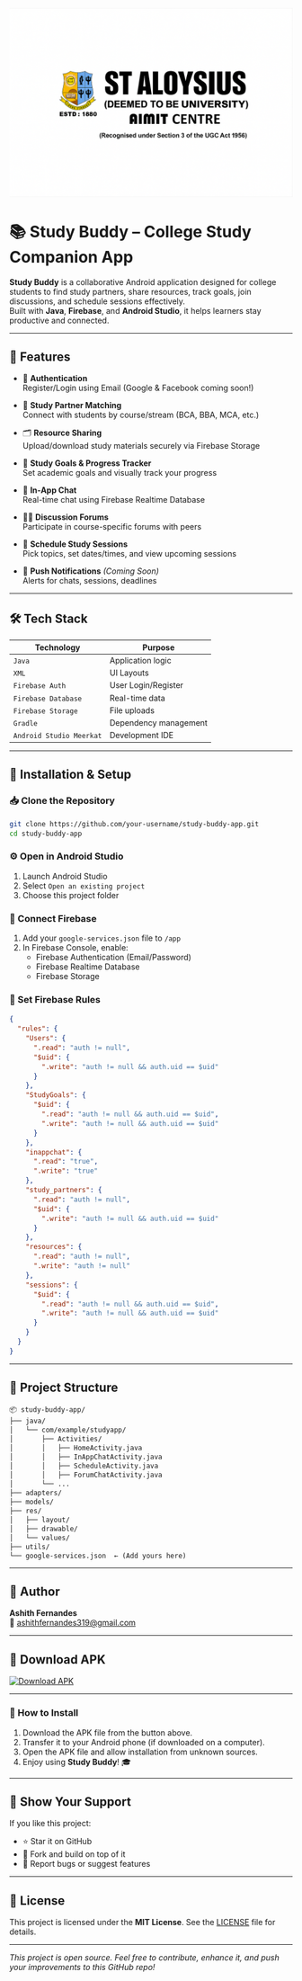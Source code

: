 <p align="center">
  <img src="https://raw.githubusercontent.com/spideyashith/Nodecomplete-recordprogram/main/ChatGPT%20Image%20Jun%2023%2C%202025%2C%2012_24_08%20AM.png" alt="AIMIT Banner" width="600"/>
</p>


# 📚 Study Buddy – College Study Companion App

**Study Buddy** is a collaborative Android application designed for college students to find study partners, share resources, track goals, join discussions, and schedule sessions effectively.  
Built with **Java**, **Firebase**, and **Android Studio**, it helps learners stay productive and connected.

---
## 🚀 Features

- 🔐 **Authentication**  
  Register/Login using Email (Google & Facebook coming soon!)

- 👥 **Study Partner Matching**  
  Connect with students by course/stream (BCA, BBA, MCA, etc.)

- 🗂️ **Resource Sharing**  
  Upload/download study materials securely via Firebase Storage

- 🎯 **Study Goals & Progress Tracker**  
  Set academic goals and visually track your progress

- 💬 **In-App Chat**  
  Real-time chat using Firebase Realtime Database

- 🧑‍💻 **Discussion Forums**  
  Participate in course-specific forums with peers

- 📅 **Schedule Study Sessions**  
  Pick topics, set dates/times, and view upcoming sessions

- 🔔 **Push Notifications** *(Coming Soon)*  
  Alerts for chats, sessions, deadlines

---

## 🛠️ Tech Stack

| Technology | Purpose |
|------------|---------|
| `Java` | Application logic |
| `XML` | UI Layouts |
| `Firebase Auth` | User Login/Register |
| `Firebase Database` | Real-time data |
| `Firebase Storage` | File uploads |
| `Gradle` | Dependency management |
| `Android Studio Meerkat` | Development IDE |

---

## 🔧 Installation & Setup

### 📥 Clone the Repository
```bash
git clone https://github.com/your-username/study-buddy-app.git
cd study-buddy-app
```

### ⚙ Open in Android Studio

1. Launch Android Studio
2. Select `Open an existing project`
3. Choose this project folder

### 🔗 Connect Firebase

1. Add your `google-services.json` file to `/app`
2. In Firebase Console, enable:
   - Firebase Authentication (Email/Password)
   - Firebase Realtime Database
   - Firebase Storage

### 🔐 Set Firebase Rules

```json
{
  "rules": {
    "Users": {
      ".read": "auth != null",
      "$uid": {
        ".write": "auth != null && auth.uid == $uid"
      }
    },
    "StudyGoals": {
      "$uid": {
        ".read": "auth != null && auth.uid == $uid",
        ".write": "auth != null && auth.uid == $uid"
      }
    },
    "inappchat": {
      ".read": "true",
      ".write": "true"
    },
    "study_partners": {
      ".read": "auth != null",
      "$uid": {
        ".write": "auth != null && auth.uid == $uid"
      }
    },
    "resources": {
      ".read": "auth != null",
      ".write": "auth != null"
    },
    "sessions": {
      "$uid": {
        ".read": "auth != null && auth.uid == $uid",
        ".write": "auth != null && auth.uid == $uid"
      }
    }
  }
}
```

---

## 📂 Project Structure

```
📦 study-buddy-app/
├── java/
│   └── com/example/studyapp/
│       ├── Activities/
│       │   ├── HomeActivity.java
│       │   ├── InAppChatActivity.java
│       │   ├── ScheduleActivity.java
│       │   ├── ForumChatActivity.java
│       └── ...
├── adapters/
├── models/
├── res/
│   ├── layout/
│   ├── drawable/
│   └── values/
├── utils/
└── google-services.json  ← (Add yours here)
```

---

## 👤 Author

**Ashith Fernandes**  
📧 [ashithfernandes319@gmail.com](mailto:ashithfernandes319@gmail.com)

---
## 📲 Download APK

[![Download APK](https://img.shields.io/badge/Download%20APK-Study%20Buddy-blue?style=for-the-badge&logo=android)](https://github.com/spideyashith/AndriodstudybuddyApp/releases/download/v1.0.0/app-debug.apk)

---

### 📱 How to Install

1. Download the APK file from the button above.
2. Transfer it to your Android phone (if downloaded on a computer).
3. Open the APK file and allow installation from unknown sources.
4. Enjoy using **Study Buddy**! 🎓
---

## 🌟 Show Your Support

If you like this project:

- ⭐ Star it on GitHub  
- 🍴 Fork and build on top of it  
- 🐛 Report bugs or suggest features  

---

## 📜 License

This project is licensed under the **MIT License**. See the [LICENSE](LICENSE) file for details.

---

_This project is open source. Feel free to contribute, enhance it, and push your improvements to this GitHub repo!_

